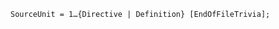 <!-- This file is generated automatically by infrastructure scripts. Please don't edit by hand. -->

```{ .ebnf .slang-ebnf #SourceUnit }
SourceUnit = 1…{Directive | Definition} [EndOfFileTrivia];
```
